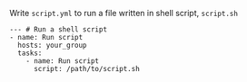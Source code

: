 Write ```script.yml``` to run a file written in shell script, ```script.sh```
```
--- # Run a shell script
- name: Run script
  hosts: your_group
  tasks:
    - name: Run script
      script: /path/to/script.sh
```
